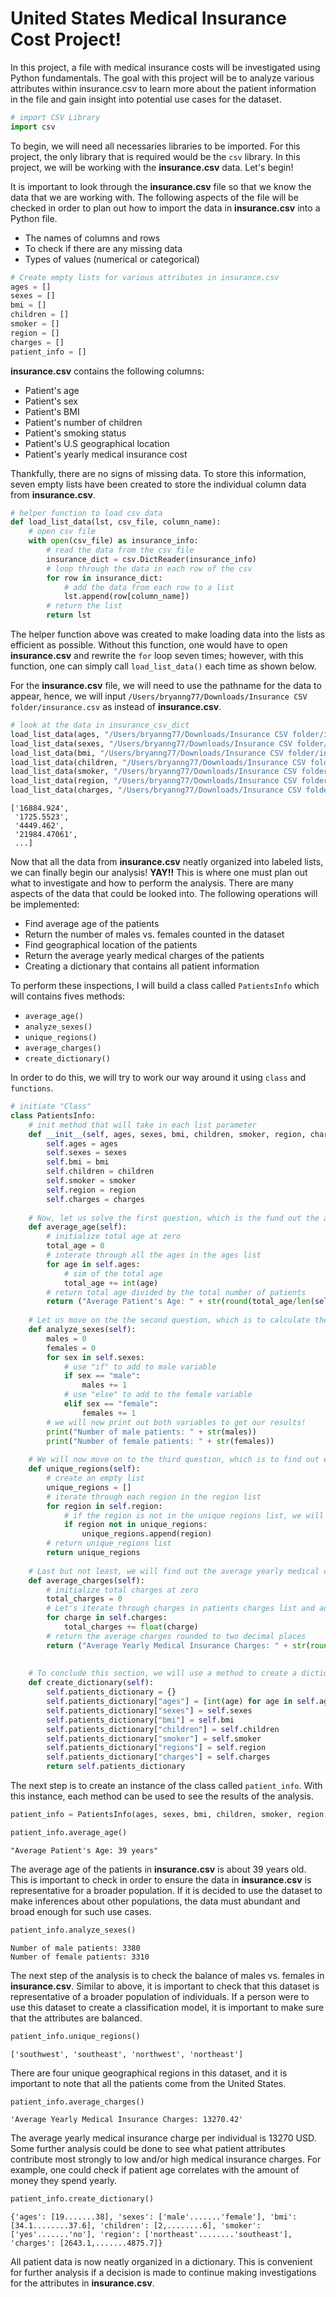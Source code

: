 # United States Medical Insurance Cost Project!

In this project, a file with medical insurance costs will be investigated using Python fundamentals. The goal with this project will be to analyze various attributes within insurance.csv to learn more about the patient information in the file and gain insight into potential use cases for the dataset.


```python
# import CSV Library 
import csv 
```

To begin, we will need all necessaries libraries to be imported. For this project, the only library that is required would be the `csv` library. In this project, we will be working with the **insurance.csv** data. Let's begin!


It is important to look through the **insurance.csv** file so that we know the data that we are working with. The following aspects of the file will be checked in order to plan out how to import the data in **insurance.csv** into a Python file.

* The names of columns and rows
* To check if there are any missing data
* Types of values (numerical or categorical)


```python
# Create empty lists for various attributes in insurance.csv
ages = []
sexes = []
bmi = []
children = []
smoker = []
region = []
charges = []
patient_info = []
```

**insurance.csv** contains the following columns:
* Patient's age
* Patient's sex
* Patient's BMI
* Patient's number of children
* Patient's smoking status
* Patient's U.S geographical location
* Patient's yearly medical insurance cost

Thankfully, there are no signs of missing data. To store this information, seven empty lists have been created to store the individual column data from **insurance.csv**.


```python
# helper function to load csv data
def load_list_data(lst, csv_file, column_name):
    # open csv file
    with open(csv_file) as insurance_info:
        # read the data from the csv file
        insurance_dict = csv.DictReader(insurance_info)
        # loop through the data in each row of the csv 
        for row in insurance_dict:
            # add the data from each row to a list
            lst.append(row[column_name])
        # return the list
        return lst  
```

The helper function above was created to make loading data into the lists as efficient as possible. Without this function, one would have to open **insurance.csv** and rewrite the `for` loop seven times; however, with this function, one can simply call `load_list_data()` each time as shown below.

For the **insurance.csv** file, we will need to use the pathname for the data to appear, hence, we will input ``/Users/bryanng77/Downloads/Insurance CSV folder/insurance.csv`` as instead of **insurance.csv**.


```python
# look at the data in insurance_csv_dict
load_list_data(ages, "/Users/bryanng77/Downloads/Insurance CSV folder/insurance.csv", 'age')
load_list_data(sexes, "/Users/bryanng77/Downloads/Insurance CSV folder/insurance.csv", 'sex')
load_list_data(bmi, "/Users/bryanng77/Downloads/Insurance CSV folder/insurance.csv", 'bmi')
load_list_data(children, "/Users/bryanng77/Downloads/Insurance CSV folder/insurance.csv", 'children')
load_list_data(smoker, "/Users/bryanng77/Downloads/Insurance CSV folder/insurance.csv", 'smoker')
load_list_data(region, "/Users/bryanng77/Downloads/Insurance CSV folder/insurance.csv", 'region')
load_list_data(charges, "/Users/bryanng77/Downloads/Insurance CSV folder/insurance.csv", 'charges')
```




    ['16884.924',
     '1725.5523',
     '4449.462',
     '21984.47061',
     ...]



Now that all the data from **insurance.csv** neatly organized into labeled lists, we can finally begin our analysis! **YAY!!** This is where one must plan out what to investigate and how to perform the analysis. There are many aspects of the data that could be looked into. The following operations will be implemented:
* Find average age of the patients
* Return the number of males vs. females counted in the dataset
* Find geographical location of the patients
* Return the average yearly medical charges of the patients
* Creating a dictionary that contains all patient information

To perform these inspections, I will build a class called `PatientsInfo`  which will contains fives methods:
* `average_age()`
* `analyze_sexes()`
* `unique_regions()`
* `average_charges()`
* `create_dictionary()`

In order to do this, we will try to work our way around it using ``class`` and ``functions``.

        


```python
# initiate "Class"
class PatientsInfo:
    # init method that will take in each list parameter
    def __init__(self, ages, sexes, bmi, children, smoker, region, charges):
        self.ages = ages
        self.sexes = sexes
        self.bmi = bmi
        self.children = children
        self.smoker = smoker
        self.region = region
        self.charges = charges
    
    # Now, let us solve the first question, which is the fund out the average age of patients
    def average_age(self):
        # initialize total age at zero
        total_age = 0
        # interate through all the ages in the ages list
        for age in self.ages:
            # sim of the total age
            total_age += int(age)
        # return total age divided by the total number of patients 
        return ("Average Patient's Age: " + str(round(total_age/len(self.ages))) + " years")
    
    # Let us move on the the second question, which is to calculate the number of males and females in this dataset
    def analyze_sexes(self):
        males = 0
        females = 0
        for sex in self.sexes:
            # use "if" to add to male variable
            if sex == "male":
                males += 1
            # use "else" to add to the female variable
            elif sex == "female":
                females += 1
        # we will now print out both variables to get our results!
        print("Number of male patients: " + str(males))
        print("Number of female patients: " + str(females))
    
    # We will now move on to the third question, which is to find out each unique region the patients are from
    def unique_regions(self):
        # create an empty list
        unique_regions = []
        # iterate through each region in the region list
        for region in self.region:
            # if the region is not in the unique regions list, we will add it to the list :)
            if region not in unique_regions:
                unique_regions.append(region)
        # return unique_regions list
        return unique_regions
    
    # Last but not least, we will find out the average yearly medical charges for the patients in insurance.csv
    def average_charges(self):
        # initialize total charges at zero
        total_charges = 0
        # Let's iterate through charges in patients charges list and add each charge to total_charge
        for charge in self.charges:
            total_charges += float(charge)
        # return the average charges rounded to two decimal places
        return ("Average Yearly Medical Insurance Charges: " + str(round(total_charges/len(self.charges), 2)))
    
    
    # To conclude this section, we will use a method to create a dictionary with all the patient's information
    def create_dictionary(self):
        self.patients_dictionary = {}
        self.patients_dictionary["ages"] = [int(age) for age in self.ages]
        self.patients_dictionary["sexes"] = self.sexes
        self.patients_dictionary["bmi"] = self.bmi
        self.patients_dictionary["children"] = self.children
        self.patients_dictionary["smoker"] = self.smoker
        self.patients_dictionary["regions"] = self.region
        self.patients_dictionary["charges"] = self.charges
        return self.patients_dictionary
```

The next step is to create an instance of the class called `patient_info`. With this instance, each method can be used to see the results of the analysis.


```python
patient_info = PatientsInfo(ages, sexes, bmi, children, smoker, region, charges)
```


```python
patient_info.average_age()
```




    "Average Patient's Age: 39 years"



The average age of the patients in **insurance.csv** is about 39 years old. This is important to check in order to ensure the data in **insurance.csv** is representative for a broader population. If it is decided to use the dataset to make inferences about other populations, the data must abundant and broad enough for such use cases.


```python
patient_info.analyze_sexes()
```

    Number of male patients: 3380
    Number of female patients: 3310


The next step of the analysis is to check the balance of males vs. females in **insurance.csv**. Similar to above, it is important to check that this dataset is representative of a broader population of individuals. If a person were to use this dataset to create a classification model, it is important to make sure that the attributes are balanced.


```python
patient_info.unique_regions()
```




    ['southwest', 'southeast', 'northwest', 'northeast']
    



There are four unique geographical regions in this dataset, and it is important to note that all the patients come from the United States.


```python
patient_info.average_charges()
```




    'Average Yearly Medical Insurance Charges: 13270.42'



The average yearly medical insurance charge per individual is 13270 USD. Some further analysis could be done to see what patient attributes contribute most strongly to low and/or high medical insurance charges. For example, one could check if patient age correlates with the amount of money they spend yearly.


```python
patient_info.create_dictionary()
```




    {'ages': [19.......38], 'sexes': ['male'.......'female'], 'bmi': [34.1........37.6], 'children': [2,........6], 'smoker': ['yes'.......'no'], 'region': ['northeast'........'southeast'], 'charges': [2643.1,.......4875.7]}









All patient data is now neatly organized in a dictionary. This is convenient for further analysis if a decision is made to continue making investigations for the attributes in **insurance.csv**.
